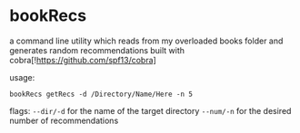 # bookRecs
a command line utility which reads from my overloaded books folder and generates random recommendations
built with cobra[!https://github.com/spf13/cobra]

usage:

`bookRecs getRecs -d /Directory/Name/Here -n 5`

flags: `--dir/-d` for the name of the target directory
`--num/-n` for the desired number of recommendations
